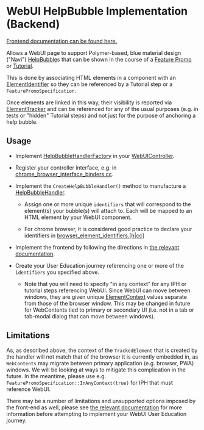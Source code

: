 
# WebUI HelpBubble Implementation (Backend)

[Frontend documentation can be found here.](/ui/webui/resources/cr_components/help_bubble/README.md)

Allows a WebUI page to support Polymer-based, blue material design ("Navi")
[HelpBubble](../common/help_bubble.h)s that can be shown in the course of a
[Feature Promo](../common/feature_promo_controller.h) or
[Tutorial](../common/tutorial.h).

This is done by associating HTML elements in a component with an
[ElementIdentifier](/ui/base/interaction/element_identifier.h) so they can be
referenced by a Tutorial step or a `FeaturePromoSpecification`.

Once elements are linked in this way, their visibility is reported via
[ElementTracker](/ui/base/interaction/element_tracker.h) and can be referenced
for any of the usual purposes (e.g. in tests or "hidden" Tutorial steps) and
not just for the purpose of anchoring a help bubble.

## Usage

 * Implement
   [HelpBubbleHandlerFactory](/ui/webui/resources/cr_components/help_bubble/help_bubble.mojom)
   in your [WebUIController](/content/public/browser/web_ui_controller.h).

 * Register your controller interface, e.g. in
   [chrome_browser_interface_binders.cc](/chrome/browser/chrome_browser_interface_binders.cc).

 * Implement the `CreateHelpBubbleHandler()` method to manufacture a
   [HelpBubbleHandler](./help_bubble_handler.h).
   
   * Assign one or more unique `identifiers` that will correspond to the
     element(s) your bubble(s) will attach to. Each will be mapped to an HTML
     element by your WebUI component.

   * For chrome browser, it is considered good practice to declare your
     identifiers in
     [browser_element_identifiers.[h|cc]](/chrome/browser/ui/browser_element_identifiers.h)

 * Implement the frontend by following the directions in
   [the relevant documentation](/ui/webui/resources/cr_components/help_bubble/README.md).

 * Create your User Education journey referencing one or more of the
   `identifiers` you specified above.
   
   * Note that you will need to specify "in any context" for any IPH or tutorial
     steps referencing WebUI. Since WebUI can move between windows, they are
     given unique
     [ElementContext](/ui/base/interaction/element_identifier.h#ElementContext)
     values separate from those of the browser window. This may be changed in
     future for WebContents tied to primary or secondary UI (i.e. not in a tab
     or tab-modal dialog that can move between windows).

## Limitations

As, as described above, the context of the `TrackedElement` that is created by
the handler will not match that of the browser it is currently embedded in, as
`WebContents` may migrate between primary application (e.g. browser, PWA)
windows. We will be looking at ways to mitigate this complication in the future.
In the meantime, please use e.g. `FeaturePromoSpecification::InAnyContext(true)`
for IPH that must reference WebUI.

There may be a number of limitations and unsupported options imposed by the
front-end as well, please see
[the relevant documentation](/ui/webui/resources/cr_components/help_bubble/README.md#Limitations)
for more information before attempting to implement your WebUI User Education
journey. 
